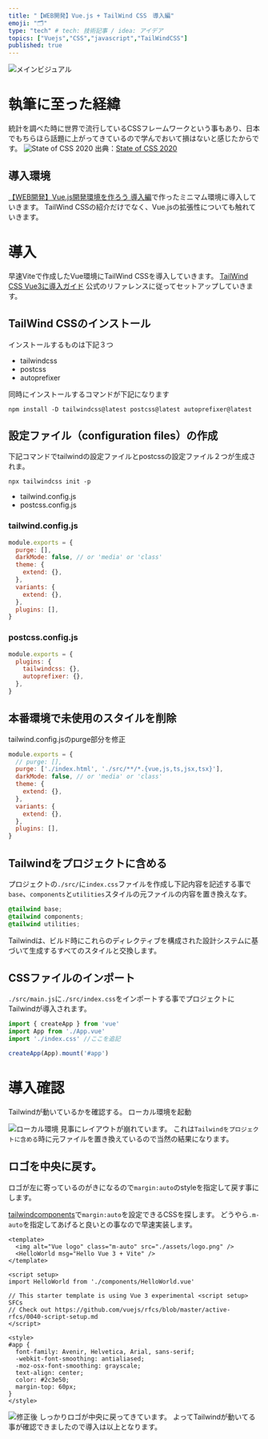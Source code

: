 ```yaml
---
title: "【WEB開発】Vue.js + TailWind CSS　導入編"
emoji: "🗂"
type: "tech" # tech: 技術記事 / idea: アイデア
topics: ["Vuejs","CSS","javascript","TailWindCSS"]
published: true
---
```

![メインビジュアル](https://storage.googleapis.com/zenn-user-upload/2c5088aa4fdc0c6448cd1f49.png)
# 執筆に至った経緯
統計を調べた時に世界で流行しているCSSフレームワークという事もあり、日本でもちらほら話題に上がってきているので学んでおいて損はないと感じたからです。
![State of CSS 2020](https://storage.googleapis.com/zenn-user-upload/a04a922cd0f0710201d0c381.png)
出典：[State of CSS 2020](https://2020.stateofcss.com/en-US/technologies/css-frameworks/#css_frameworks_experience_ranking)
## 導入環境
[【WEB開発】Vue.js開発環境を作ろう 導入編](https://zenn.dev/grimm_marchen/articles/7ea42fe913c9068ec1c6)で作ったミニマム環境に導入していきます。
TailWind CSSの紹介だけでなく、Vue.jsの拡張性についても触れていきます。

# 導入
早速Viteで作成したVue環境にTailWind CSSを導入していきます。
[TailWind CSS Vue3に導入ガイド](https://tailwindcss.com/docs/guides/vue-3-vite)
公式のリファレンスに従ってセットアップしていきます。

## TailWind CSSのインストール
インストールするものは下記３つ
- tailwindcss
- postcss
- autoprefixer

同時にインストールするコマンドが下記になります
```
npm install -D tailwindcss@latest postcss@latest autoprefixer@latest
```

## 設定ファイル（configuration files）の作成
下記コマンドでtailwindの設定ファイルとpostcssの設定ファイル２つが生成されま。

```
npx tailwindcss init -p
```

- tailwind.config.js
- postcss.config.js

### tailwind.config.js
```javascript:tailwind.config.js
module.exports = {
  purge: [],
  darkMode: false, // or 'media' or 'class'
  theme: {
    extend: {},
  },
  variants: {
    extend: {},
  },
  plugins: [],
}
```

### postcss.config.js
```javascript:postcss.config.js
module.exports = {
  plugins: {
    tailwindcss: {},
    autoprefixer: {},
  },
}
```

## 本番環境で未使用のスタイルを削除
tailwind.config.jsのpurge部分を修正
```javascript:tailwind.config.js
module.exports = {
  // purge: [],　
  purge: ['./index.html', './src/**/*.{vue,js,ts,jsx,tsx}'],
  darkMode: false, // or 'media' or 'class'
  theme: {
    extend: {},
  },
  variants: {
    extend: {},
  },
  plugins: [],
}
```

## Tailwindをプロジェクトに含める
プロジェクトの`./src/`に`index.css`ファイルを作成し下記内容を記述する事で
`base`、`components`と`utilities`スタイルの元ファイルの内容を置き換えなす。
```css:./src/index.css
@tailwind base;
@tailwind components;
@tailwind utilities;
```
Tailwindは、ビルド時にこれらのディレクティブを構成された設計システムに基づいて生成するすべてのスタイルと交換します。

## CSSファイルのインポート
`./src/main.js`に`./src/index.css`をインポートする事でプロジェクトにTailwindが導入されます。
```javascript:./src/main.js
import { createApp } from 'vue'
import App from './App.vue'
import './index.css' //ここを追記

createApp(App).mount('#app')
```

# 導入確認
Tailwindが動いているかを確認する。
ローカル環境を起動

![ローカル環境](https://storage.googleapis.com/zenn-user-upload/ce92530d2fe67acc002ba0b7.png)
見事にレイアウトが崩れています。
これは`Tailwindをプロジェクトに含める`時に元ファイルを置き換えているので当然の結果になります。
## ロゴを中央に戻す。
ロゴが左に寄っているのがきになるので`margin:auto`のstyleを指定して戻す事にします。

[tailwindcomponents](https://tailwindcomponents.com/cheatsheet/)で`margin:auto`を設定できるCSSを探します。
どうやら`.m-auto`を指定してあげると良いとの事なので早速実装します。

```vue:./src/App.vue
<template>
  <img alt="Vue logo" class="m-auto" src="./assets/logo.png" />
  <HelloWorld msg="Hello Vue 3 + Vite" />
</template>

<script setup>
import HelloWorld from './components/HelloWorld.vue'

// This starter template is using Vue 3 experimental <script setup> SFCs
// Check out https://github.com/vuejs/rfcs/blob/master/active-rfcs/0040-script-setup.md
</script>

<style>
#app {
  font-family: Avenir, Helvetica, Arial, sans-serif;
  -webkit-font-smoothing: antialiased;
  -moz-osx-font-smoothing: grayscale;
  text-align: center;
  color: #2c3e50;
  margin-top: 60px;
}
</style>

```


![修正後](https://storage.googleapis.com/zenn-user-upload/5f01221f62e454604d4b1efd.png)
しっかりロゴが中央に戻ってきています。
よってTailwindが動いてる事が確認できましたので導入は以上となります。